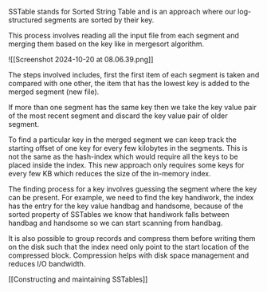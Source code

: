SSTable stands for Sorted String Table and is an approach where our log-structured segments are sorted by their key.

This process involves reading all the input file from each segment and merging them based on the key like in mergesort algorithm. 

![[Screenshot 2024-10-20 at 08.06.39.png]]

The steps involved includes, first the first item of each segment is taken and compared with one other, the item that has the lowest key is added to the merged segment (new file).

If more than one segment has the same key then we take the key value pair of the most recent segment and discard the key value pair of older segment.

To find a particular key in the merged segment we can keep track the starting offset of one key for every few kilobytes in the segments. This is not the same as the hash-index which would require all the keys to be placed inside the index. This new approach only requires some keys for every few KB which reduces the size of the in-memory index. 

The finding process for a key involves guessing the segment where the key can be present. For example, we need to find the key handiwork, the index has the entry for the key value handbag and handsome, because of the sorted property of SSTables we know that handiwork falls between handbag and handsome so we can start scanning from handbag.

It is also possible to group records and compress them before writing them on the disk such that the index need only point to the start location of the compressed block. Compression helps with disk space management and reduces I/O bandwidth.

[[Constructing and maintaining SSTables]]